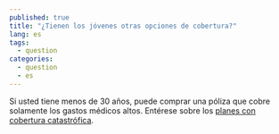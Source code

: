 ```yaml
---
published: true
title: "¿Tienen los jóvenes otras opciones de cobertura?"
lang: es
tags: 
  - question
categories: 
  - question
  - es
---
```


Si usted tiene menos de 30 años, puede comprar una póliza que cobre solamente los gastos médicos altos.  Entérese sobre los [planes con cobertura catastrófica](/es/can-i-buy-a-catastrophic-plan).
